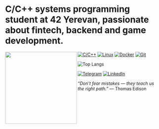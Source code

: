 
# C/C++ systems programming student at 42 Yerevan, passionate about fintech, backend and game development.

<picture>
  <img align="left" src="https://media2.giphy.com/media/v1.Y2lkPTc5MGI3NjExbHBsajhha281bzAxNWluOTlheWtnNnJybjV4dzA3M3EyZTVidzFtbyZlcD12MV9pbnRlcm5hbF9naWZfYnlfaWQmY3Q9Zw/Pp7BFTh30anDy/giphy.gif" width="232px">
</picture> 

[![C/C++](https://img.shields.io/badge/-C%2FC++-00599C?style=flat&logo=c%2B%2B&logoColor=white)](https://github.com/KirVoz) [![Linux](https://img.shields.io/badge/-Linux-FCC624?style=flat&logo=linux&logoColor=black)](https://github.com/KirVoz) [![Docker](https://img.shields.io/badge/-Docker-2496ED?style=flat&logo=docker&logoColor=white)](https://github.com/KirVoz) [![Git](https://img.shields.io/badge/-Git-F05032?style=flat&logo=git&logoColor=white)](https://github.com/KirVoz)
 
![Top Langs](https://github-readme-stats.vercel.app/api/top-langs/?username=KirVoz&layout=compact&theme=tokyonight&langs_count=3)


[![Telegram](https://img.shields.io/badge/-Telegram-26A5E4?style=for-the-badge&logo=telegram&logoColor=white)](https://t.me/ykiso)  [![LinkedIn](https://img.shields.io/badge/-LinkedIn-0A66C2?style=for-the-badge&logo=linkedin&logoColor=white)](https://linkedin.com/in/kirill-voznesenskii-633561299/)




_“Don’t fear mistakes — they teach us the right path.”_ — Thomas Edison
